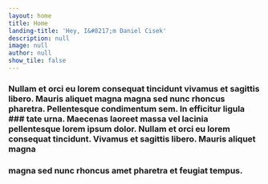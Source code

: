 ```yaml
---
layout: home
title: Home
landing-title: 'Hey, I&#8217;m Daniel Cisek'
description: null
image: null
author: null
show_tile: false
---
```


### Nullam et orci eu lorem consequat tincidunt vivamus et sagittis libero. Mauris aliquet magna magna sed nunc rhoncus pharetra. Pellentesque condimentum sem. In efficitur ligula ### tate urna. Maecenas laoreet massa vel lacinia pellentesque lorem ipsum dolor. Nullam et orci eu lorem consequat tincidunt. Vivamus et sagittis libero. Mauris aliquet magna 
### magna sed nunc rhoncus amet pharetra et feugiat tempus.
